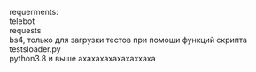 requerments: <br>
telebot <br>
requests <br>
bs4,  только для загрузки тестов при помощи функций скрипта testsloader.py <br>
python3.8 и выше
ахахахахахахаххаха
